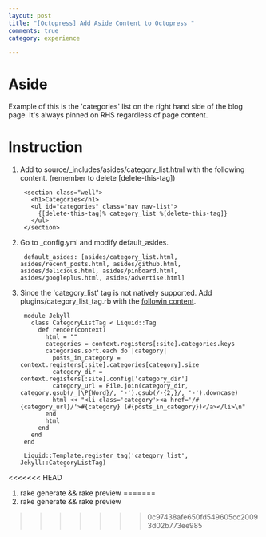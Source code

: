 ```yaml
---
layout: post
title: "[Octopress] Add Aside Content to Octopress "
comments: true
category: experience

---
```


# Aside

Example of this is the 'categories' list on the right hand side of the blog page. It's always pinned on RHS regardless of page content.

# Instruction

1. Add to source/_includes/asides/category_list.html with the following content. (remember to delete [delete-this-tag])

        <section class="well">
          <h1>Categories</h1>
          <ul id="categories" class="nav nav-list">
            {[delete-this-tag]% category_list %[delete-this-tag]}
          </ul>
        </section>

1. Go to _config.yml and modify default_asides.

        default_asides: [asides/category_list.html, asides/recent_posts.html, asides/github.html, asides/delicious.html, asides/pinboard.html, asides/googleplus.html, asides/advertise.html]

1. Since the 'category_list' tag is not natively supported. Add plugins/category_list_tag.rb with the [followin content](https://kaworu.ch/blog/2013/09/23/categories-page-with-octopress/).

        module Jekyll
          class CategoryListTag < Liquid::Tag
            def render(context)
              html = ""
              categories = context.registers[:site].categories.keys
              categories.sort.each do |category|
                posts_in_category = context.registers[:site].categories[category].size
                category_dir = context.registers[:site].config['category_dir']
                category_url = File.join(category_dir, category.gsub(/_|\P{Word}/, '-').gsub(/-{2,}/, '-').downcase)
                html << "<li class='category'><a href='/#{category_url}/'>#{category} (#{posts_in_category})</a></li>\n"
              end
              html
            end
          end
        end

        Liquid::Template.register_tag('category_list', Jekyll::CategoryListTag)

<<<<<<< HEAD
1. rake generate && rake preview
=======
1. rake generate && rake preview
>>>>>>> 0c97438afe650fd549605cc20093d02b773ee985

